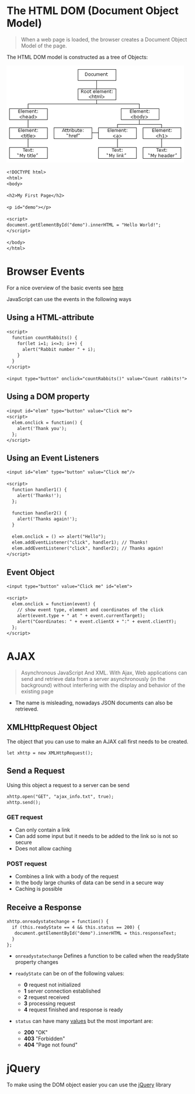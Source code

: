 The HTML DOM (Document Object Model)
========================================================

> When a web page is loaded, the browser creates a Document Object Model of the page.

The HTML DOM model is constructed as a tree of Objects:

![DOM](pic_htmltree.gif)

```
<!DOCTYPE html>
<html>
<body>

<h2>My First Page</h2>

<p id="demo"></p>

<script>
document.getElementById("demo").innerHTML = "Hello World!";
</script>

</body>
</html>
```

Browser Events
========================================================

For a nice overview of the basic events see [here](http://javascript.info/introduction-browser-events)

JavaScript can use the events in the following ways

## Using a HTML-attribute

```
<script>
  function countRabbits() {
    for(let i=1; i<=3; i++) {
      alert("Rabbit number " + i);
    }
  }
</script>

<input type="button" onclick="countRabbits()" value="Count rabbits!">
```

## Using a DOM property

```
<input id="elem" type="button" value="Click me">
<script>
  elem.onclick = function() {
    alert('Thank you');
  };
</script>
```

## Using an Event Listeners

```
<input id="elem" type="button" value="Click me"/>

<script>
  function handler1() {
    alert('Thanks!');
  };

  function handler2() {
    alert('Thanks again!');
  }

  elem.onclick = () => alert("Hello");
  elem.addEventListener("click", handler1); // Thanks!
  elem.addEventListener("click", handler2); // Thanks again!
</script>
```

## Event Object

```
<input type="button" value="Click me" id="elem">

<script>
  elem.onclick = function(event) {
    // show event type, element and coordinates of the click
    alert(event.type + " at " + event.currentTarget);
    alert("Coordinates: " + event.clientX + ":" + event.clientY);
  };
</script>
```

AJAX
========================================================

> Asynchronous JavaScript And XML. With Ajax, Web applications can send and retrieve data from a server asynchronously (in the background) without interfering with the display and behavior of the existing page

- The name is misleading, nowadays JSON documents can also be retrieved. 

## XMLHttpRequest Object

The object that you can use to make an AJAX call first needs to be created.

```
let xhttp = new XMLHttpRequest();
```

## Send a Request

Using this object a request to a server can be send

```
xhttp.open("GET", "ajax_info.txt", true);
xhttp.send();
```

### GET request

- Can only contain a link
- Can add some input but it needs to be added to the link so is not so secure
- Does not allow caching

### POST request

- Combines a link with a body of the request
- In the body large chunks of data can be send in a secure way
- Caching is possible

## Receive a Response

```
xhttp.onreadystatechange = function() {
  if (this.readyState == 4 && this.status == 200) {
   document.getElementById("demo").innerHTML = this.responseText;
  }
};
```

- `onreadystatechange` Defines a function to be called when the readyState property changes

- `readyState` can be on of the following values:
  
  - **0** request not initialized
  - **1** server connection established
  - **2** request received
  - **3** processing request
  - **4** request finished and response is ready

- `status` can have many [values](https://www.w3schools.com/tags/ref_httpmessages.asp) but the most important are:

  - **200** "OK"
  - **403** "Forbidden"
  - **404** "Page not found"

jQuery
========================================================

To make using the DOM object easier you can use the [jQuery](https://jquery.com/) library